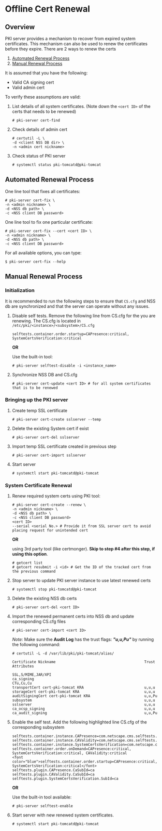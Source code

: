 Offline Cert Renewal
====================

## Overview

PKI server provides a mechanism to recover from expired system certificates. This mechanism can also be
used to renew the certificates before they expire. There are 2 ways to renew the certs

1. [Automated Renewal Process](#Automated-Renewal-Process)
2. [Manual Renewal Process](#Manual-Renewal-Process) 

It is assumed that you have the following:
* Valid CA signing cert
* Valid admin cert

To verify these assumptions are valid:

1. List details of all system certificates. (Note down the `<cert ID>` of the certs that needs to be renewed)

    ````
    # pki-server cert-find
    ````

2. Check details of admin cert

    ````
    # certutil -L \
    -d <client NSS DB dir> \
    -n <admin cert nickname>
    ````

3. Check status of PKI server

    ````
    # systemctl status pki-tomcatd@pki-tomcat
    ````

## Automated Renewal Process

One line tool that fixes all certificates:

    # pki-server cert-fix \
    -n <admin nickname> \
    -d <NSS db path> \
    -c <NSS client DB password>


One line tool to fix one particular certificate:

    # pki-server cert-fix --cert <cert ID> \
    -n <admin nickname> \
    -d <NSS db path> \
    -c <NSS client DB password>

For all available options, you can type:

    $ pki-server cert-fix --help

## Manual Renewal Process
### Initialization

It is recommended to run the following steps to ensure that `CS.cfg` and NSS db are synchronized and
that the server can operate without any issues.

1. Disable self tests. Remove the following line from CS.cfg for the <subsystem> you are renewing.
The CS.cfg is located in `/etc/pki/<instance>/<subsystem>/CS.cfg`

    ````
    selftests.container.order.startup=CAPresence:critical, SystemCertsVerification:critical
    ````

    **OR**

    Use the built-in tool:

    ````
    # pki-server selftest-disable -i <instance_name>
    ````
2. Synchronize NSS DB and CS.cfg

    ````
    # pki-server cert-update <cert ID> # for all system certificates that is to be renewed
    ````

### Bringing up the PKI server

1. Create temp SSL certificate
    ````
    # pki-server cert-create sslserver --temp
    ````

2. Delete the existing System cert if exist
    ````
    # pki-server cert-del sslserver
    ````

3. Import temp SSL certificate created in previous step
    ````
    # pki-server cert-import sslserver
    ````

4. Start server
    ````
    # systemctl start pki-tomcatd@pki-tomcat
    ````

### System Certificate Renewal

1. Renew required system certs using PKI tool:
    ````
    # pki-server cert-create --renew \
    -n <admin nickname> \
    -d <NSS db path> \
    -c <NSS client DB password>
    <cert ID> 
    --serial <serial No.> # Provide it from SSL server cert to avoid placing request for unintended cert
    ````
    **OR**

    using 3rd party tool (like certmonger). **Skip to step #4 after this step, if using this option**.
    ````
    # getcert list
    # getcert resubmit -i <id> # Get the ID of the tracked cert from the previous command
    ````

2. Stop server to update PKI server instance to use latest renewed certs
    ````
    # systemctl stop pki-tomcatd@pki-tomcat
    ````

3. Delete the existing NSS db certs
    ````
    # pki-server cert-del <cert ID>
    ````

4. Import the renewed permanent certs into NSS db and update corresponding CS.cfg files
    ````
    # pki-server cert-import <cert ID>
    ````

    *Note:* Make sure the **Audit Log** has the trust flags: ***"u,u,Pu"*** by running the following command:
    ````
    # certutil -L -d /var/lib/pki/pki-tomcat/alias/

    Certificate Nickname                                         Trust Attributes
                                                                 SSL,S/MIME,JAR/XPI
    ca_signing                                                   CTu,Cu,Cu
    transportCert cert-pki-tomcat KRA                            u,u,u
    storageCert cert-pki-tomcat KRA                              u,u,u
    auditSigningCert cert-pki-tomcat KRA                         u,u,Pu
    subsystem                                                    u,u,u
    sslserver                                                    u,u,u
    ca_ocsp_signing                                              u,u,u
    ca_audit_signing                                             u,u,Pu
    ````
5. Enable the self test. Add the following highlighted line CS.cfg of the corresponding subsystem
    ````
    selftests.container.instance.CAPresence=com.netscape.cms.selftests.ca.CAPresence
    selftests.container.instance.CAValidity=com.netscape.cms.selftests.ca.CAValidity
    selftests.container.instance.SystemCertsVerification=com.netscape.cms.selftests.common.SystemCertsVerification
    selftests.container.order.onDemand=CAPresence:critical, SystemCertsVerification:critical, CAValidity:critical
    <font color="blue">selftests.container.order.startup=CAPresence:critical, SystemCertsVerification:critical</font>
    selftests.plugin.CAPresence.CaSubId=ca
    selftests.plugin.CAValidity.CaSubId=ca
    selftests.plugin.SystemCertsVerification.SubId=ca
    ````

    **OR** 

    Use the built-in tool available:
    ````
    # pki-server selftest-enable
    ````

6. Start server with new renewed system certificates.
    ````
    # systemctl start pki-tomcatd@pki-tomcat
    ````